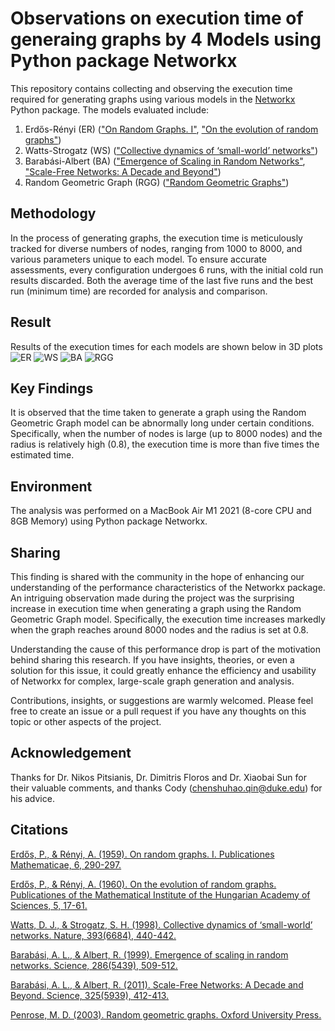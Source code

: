 # Observations on execution time of generaing graphs by 4 Models using Python package Networkx

This repository contains collecting and observing the execution time required for generating graphs using various models in the [Networkx](https://networkx.org/) Python package. The models evaluated include:

1. Erdős-Rényi (ER) (["On Random Graphs. I"](https://www.renyi.hu/~p_erdos/1959-11.pdf), ["On the evolution of random graphs"](https://www.renyi.hu/~p_erdos/1960-10.pdf))
2. Watts-Strogatz (WS) (["Collective dynamics of ‘small-world’ networks"](https://www.nature.com/articles/30918))
3. Barabási-Albert (BA) (["Emergence of Scaling in Random Networks"](https://www.science.org/doi/10.1126/science.286.5439.509), ["Scale-Free Networks: A Decade and Beyond"](https://www.science.org/doi/10.1126/science.1173299))
4. Random Geometric Graph (RGG) (["Random Geometric Graphs"](https://academic.oup.com/book/9064))

## Methodology

In the process of generating graphs, the execution time is meticulously tracked for diverse numbers of nodes, ranging from 1000 to 8000, and various parameters unique to each model. To ensure accurate assessments, every configuration undergoes 6 runs, with the initial cold run results discarded. Both the average time of the last five runs and the best run (minimum time) are recorded for analysis and comparison.

## Result
Results of the execution times for each models are shown below in 3D plots
![ER](https://github.com/AAroNZH11/Observation_Networkx_RGG/assets/124021215/d5d0c34b-5df6-416b-beff-a27fd8472e01)
![WS](https://github.com/AAroNZH11/Observation_Networkx_RGG/assets/124021215/573d9dba-5fbb-4a91-8d2f-cc01b8383d78)
![BA](https://github.com/AAroNZH11/Observation_Networkx_RGG/assets/124021215/9dd54182-1f49-4d61-8e2a-c19defb1feff)
![RGG](https://github.com/AAroNZH11/Observation_Networkx_RGG/assets/124021215/e5a196c5-b7b2-4b5d-bfc3-e8d4bd75cd1c)

## Key Findings

It is observed that the time taken to generate a graph using the Random Geometric Graph model can be abnormally long under certain conditions. Specifically, when the number of nodes is large (up to 8000 nodes) and the radius is relatively high (0.8), the execution time is more than five times the estimated time.

## Environment

The analysis was performed on a MacBook Air M1 2021 (8-core CPU and 8GB Memory) using Python package Networkx.

## Sharing

This finding is shared with the community in the hope of enhancing our understanding of the performance characteristics of the Networkx package. An intriguing observation made during the project was the surprising increase in execution time when generating a graph using the Random Geometric Graph model. Specifically, the execution time increases markedly when the graph reaches around 8000 nodes and the radius is set at 0.8.

Understanding the cause of this performance drop is part of the motivation behind sharing this research. If you have insights, theories, or even a solution for this issue, it could greatly enhance the efficiency and usability of Networkx for complex, large-scale graph generation and analysis.

Contributions, insights, or suggestions are warmly welcomed. Please feel free to create an issue or a pull request if you have any thoughts on this topic or other aspects of the project.

## Acknowledgement

Thanks for Dr. Nikos Pitsianis, Dr. Dimitris Floros and Dr. Xiaobai Sun for their valuable comments, and thanks Cody (chenshuhao.qin@duke.edu) for his advice.

## Citations

[Erdős, P., & Rényi, A. (1959). On random graphs. I. Publicationes Mathematicae, 6, 290-297.](https://www.renyi.hu/~p_erdos/1959-11.pdf)

[Erdős, P., & Rényi, A. (1960). On the evolution of random graphs. Publicationes of the Mathematical Institute of the Hungarian Academy of Sciences, 5, 17-61.](https://www.renyi.hu/~p_erdos/1960-10.pdf)

[Watts, D. J., & Strogatz, S. H. (1998). Collective dynamics of ‘small-world’ networks. Nature, 393(6684), 440-442.](https://www.nature.com/articles/30918)

[Barabási, A. L., & Albert, R. (1999). Emergence of scaling in random networks. Science, 286(5439), 509-512.](https://www.science.org/doi/10.1126/science.286.5439.509)

[Barabási, A. L., & Albert, R. (2011). Scale-Free Networks: A Decade and Beyond. Science, 325(5939), 412-413.](https://www.science.org/doi/10.1126/science.1173299)

[Penrose, M. D. (2003). Random geometric graphs. Oxford University Press.](https://academic.oup.com/book/9064)
